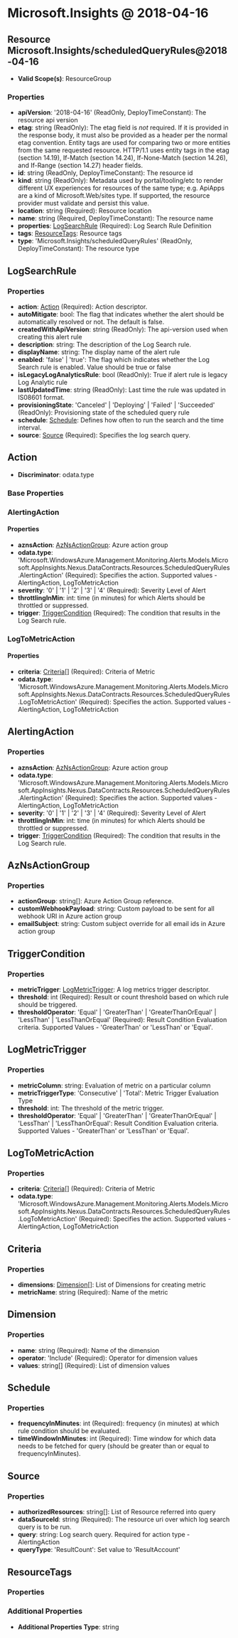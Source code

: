 # Microsoft.Insights @ 2018-04-16

## Resource Microsoft.Insights/scheduledQueryRules@2018-04-16
* **Valid Scope(s)**: ResourceGroup
### Properties
* **apiVersion**: '2018-04-16' (ReadOnly, DeployTimeConstant): The resource api version
* **etag**: string (ReadOnly): The etag field is *not* required. If it is provided in the response body, it must also be provided as a header per the normal etag convention.  Entity tags are used for comparing two or more entities from the same requested resource. HTTP/1.1 uses entity tags in the etag (section 14.19), If-Match (section 14.24), If-None-Match (section 14.26), and If-Range (section 14.27) header fields.
* **id**: string (ReadOnly, DeployTimeConstant): The resource id
* **kind**: string (ReadOnly): Metadata used by portal/tooling/etc to render different UX experiences for resources of the same type; e.g. ApiApps are a kind of Microsoft.Web/sites type.  If supported, the resource provider must validate and persist this value.
* **location**: string (Required): Resource location
* **name**: string (Required, DeployTimeConstant): The resource name
* **properties**: [LogSearchRule](#logsearchrule) (Required): Log Search Rule Definition
* **tags**: [ResourceTags](#resourcetags): Resource tags
* **type**: 'Microsoft.Insights/scheduledQueryRules' (ReadOnly, DeployTimeConstant): The resource type

## LogSearchRule
### Properties
* **action**: [Action](#action) (Required): Action descriptor.
* **autoMitigate**: bool: The flag that indicates whether the alert should be automatically resolved or not. The default is false.
* **createdWithApiVersion**: string (ReadOnly): The api-version used when creating this alert rule
* **description**: string: The description of the Log Search rule.
* **displayName**: string: The display name of the alert rule
* **enabled**: 'false' | 'true': The flag which indicates whether the Log Search rule is enabled. Value should be true or false
* **isLegacyLogAnalyticsRule**: bool (ReadOnly): True if alert rule is legacy Log Analytic rule
* **lastUpdatedTime**: string (ReadOnly): Last time the rule was updated in IS08601 format.
* **provisioningState**: 'Canceled' | 'Deploying' | 'Failed' | 'Succeeded' (ReadOnly): Provisioning state of the scheduled query rule
* **schedule**: [Schedule](#schedule): Defines how often to run the search and the time interval.
* **source**: [Source](#source) (Required): Specifies the log search query.

## Action
* **Discriminator**: odata.type

### Base Properties
### AlertingAction
#### Properties
* **aznsAction**: [AzNsActionGroup](#aznsactiongroup): Azure action group
* **odata.type**: 'Microsoft.WindowsAzure.Management.Monitoring.Alerts.Models.Microsoft.AppInsights.Nexus.DataContracts.Resources.ScheduledQueryRules.AlertingAction' (Required): Specifies the action. Supported values - AlertingAction, LogToMetricAction
* **severity**: '0' | '1' | '2' | '3' | '4' (Required): Severity Level of Alert
* **throttlingInMin**: int: time (in minutes) for which Alerts should be throttled or suppressed.
* **trigger**: [TriggerCondition](#triggercondition) (Required): The condition that results in the Log Search rule.

### LogToMetricAction
#### Properties
* **criteria**: [Criteria](#criteria)[] (Required): Criteria of Metric
* **odata.type**: 'Microsoft.WindowsAzure.Management.Monitoring.Alerts.Models.Microsoft.AppInsights.Nexus.DataContracts.Resources.ScheduledQueryRules.LogToMetricAction' (Required): Specifies the action. Supported values - AlertingAction, LogToMetricAction


## AlertingAction
### Properties
* **aznsAction**: [AzNsActionGroup](#aznsactiongroup): Azure action group
* **odata.type**: 'Microsoft.WindowsAzure.Management.Monitoring.Alerts.Models.Microsoft.AppInsights.Nexus.DataContracts.Resources.ScheduledQueryRules.AlertingAction' (Required): Specifies the action. Supported values - AlertingAction, LogToMetricAction
* **severity**: '0' | '1' | '2' | '3' | '4' (Required): Severity Level of Alert
* **throttlingInMin**: int: time (in minutes) for which Alerts should be throttled or suppressed.
* **trigger**: [TriggerCondition](#triggercondition) (Required): The condition that results in the Log Search rule.

## AzNsActionGroup
### Properties
* **actionGroup**: string[]: Azure Action Group reference.
* **customWebhookPayload**: string: Custom payload to be sent for all webhook URI in Azure action group
* **emailSubject**: string: Custom subject override for all email ids in Azure action group

## TriggerCondition
### Properties
* **metricTrigger**: [LogMetricTrigger](#logmetrictrigger): A log metrics trigger descriptor.
* **threshold**: int (Required): Result or count threshold based on which rule should be triggered.
* **thresholdOperator**: 'Equal' | 'GreaterThan' | 'GreaterThanOrEqual' | 'LessThan' | 'LessThanOrEqual' (Required): Result Condition Evaluation criteria. Supported Values - 'GreaterThan' or 'LessThan' or 'Equal'.

## LogMetricTrigger
### Properties
* **metricColumn**: string: Evaluation of metric on a particular column
* **metricTriggerType**: 'Consecutive' | 'Total': Metric Trigger Evaluation Type
* **threshold**: int: The threshold of the metric trigger.
* **thresholdOperator**: 'Equal' | 'GreaterThan' | 'GreaterThanOrEqual' | 'LessThan' | 'LessThanOrEqual': Result Condition Evaluation criteria. Supported Values - 'GreaterThan' or 'LessThan' or 'Equal'.

## LogToMetricAction
### Properties
* **criteria**: [Criteria](#criteria)[] (Required): Criteria of Metric
* **odata.type**: 'Microsoft.WindowsAzure.Management.Monitoring.Alerts.Models.Microsoft.AppInsights.Nexus.DataContracts.Resources.ScheduledQueryRules.LogToMetricAction' (Required): Specifies the action. Supported values - AlertingAction, LogToMetricAction

## Criteria
### Properties
* **dimensions**: [Dimension](#dimension)[]: List of Dimensions for creating metric
* **metricName**: string (Required): Name of the metric

## Dimension
### Properties
* **name**: string (Required): Name of the dimension
* **operator**: 'Include' (Required): Operator for dimension values
* **values**: string[] (Required): List of dimension values

## Schedule
### Properties
* **frequencyInMinutes**: int (Required): frequency (in minutes) at which rule condition should be evaluated.
* **timeWindowInMinutes**: int (Required): Time window for which data needs to be fetched for query (should be greater than or equal to frequencyInMinutes).

## Source
### Properties
* **authorizedResources**: string[]: List of  Resource referred into query
* **dataSourceId**: string (Required): The resource uri over which log search query is to be run.
* **query**: string: Log search query. Required for action type - AlertingAction
* **queryType**: 'ResultCount': Set value to 'ResultAccount'

## ResourceTags
### Properties
### Additional Properties
* **Additional Properties Type**: string

